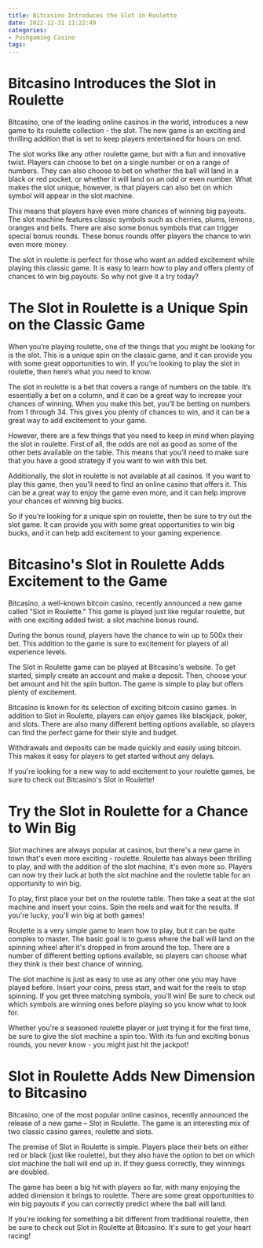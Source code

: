 ```yaml
---
title: Bitcasino Introduces the Slot in Roulette
date: 2022-12-31 11:22:49
categories:
- Pushgaming Casino
tags:
---
```



#  Bitcasino Introduces the Slot in Roulette

Bitcasino, one of the leading online casinos in the world, introduces a new game to its roulette collection - the slot. The new game is an exciting and thrilling addition that is set to keep players entertained for hours on end.

The slot works like any other roulette game, but with a fun and innovative twist. Players can choose to bet on a single number or on a range of numbers. They can also choose to bet on whether the ball will land in a black or red pocket, or whether it will land on an odd or even number. What makes the slot unique, however, is that players can also bet on which symbol will appear in the slot machine.

This means that players have even more chances of winning big payouts. The slot machine features classic symbols such as cherries, plums, lemons, oranges and bells. There are also some bonus symbols that can trigger special bonus rounds. These bonus rounds offer players the chance to win even more money.

The slot in roulette is perfect for those who want an added excitement while playing this classic game. It is easy to learn how to play and offers plenty of chances to win big payouts. So why not give it a try today?

#  The Slot in Roulette is a Unique Spin on the Classic Game

When you’re playing roulette, one of the things that you might be looking for is the slot. This is a unique spin on the classic game, and it can provide you with some great opportunities to win. If you’re looking to play the slot in roulette, then here’s what you need to know.

The slot in roulette is a bet that covers a range of numbers on the table. It’s essentially a bet on a column, and it can be a great way to increase your chances of winning. When you make this bet, you’ll be betting on numbers from 1 through 34. This gives you plenty of chances to win, and it can be a great way to add excitement to your game.

However, there are a few things that you need to keep in mind when playing the slot in roulette. First of all, the odds are not as good as some of the other bets available on the table. This means that you’ll need to make sure that you have a good strategy if you want to win with this bet.

Additionally, the slot in roulette is not available at all casinos. If you want to play this game, then you’ll need to find an online casino that offers it. This can be a great way to enjoy the game even more, and it can help improve your chances of winning big bucks.

So if you’re looking for a unique spin on roulette, then be sure to try out the slot game. It can provide you with some great opportunities to win big bucks, and it can help add excitement to your gaming experience.

#  Bitcasino's Slot in Roulette Adds Excitement to the Game 

Bitcasino, a well-known bitcoin casino, recently announced a new game called "Slot in Roulette." This game is played just like regular roulette, but with one exciting added twist: a slot machine bonus round.

During the bonus round, players have the chance to win up to 500x their bet. This addition to the game is sure to excitement for players of all experience levels.

The Slot in Roulette game can be played at Bitcasino's website. To get started, simply create an account and make a deposit. Then, choose your bet amount and hit the spin button. The game is simple to play but offers plenty of excitement.

Bitcasino is known for its selection of exciting bitcoin casino games. In addition to Slot in Roulette, players can enjoy games like blackjack, poker, and slots. There are also many different betting options available, so players can find the perfect game for their style and budget.

Withdrawals and deposits can be made quickly and easily using bitcoin. This makes it easy for players to get started without any delays.

If you're looking for a new way to add excitement to your roulette games, be sure to check out Bitcasino's Slot in Roulette!

#  Try the Slot in Roulette for a Chance to Win Big 

Slot machines are always popular at casinos, but there's a new game in town that's even more exciting - roulette. Roulette has always been thrilling to play, and with the addition of the slot machine, it's even more so. Players can now try their luck at both the slot machine and the roulette table for an opportunity to win big.

To play, first place your bet on the roulette table. Then take a seat at the slot machine and insert your coins. Spin the reels and wait for the results. If you're lucky, you'll win big at both games!

Roulette is a very simple game to learn how to play, but it can be quite complex to master. The basic goal is to guess where the ball will land on the spinning wheel after it's dropped in from around the top. There are a number of different betting options available, so players can choose what they think is their best chance of winning.

The slot machine is just as easy to use as any other one you may have played before. Insert your coins, press start, and wait for the reels to stop spinning. If you get three matching symbols, you'll win! Be sure to check out which symbols are winning ones before playing so you know what to look for.

Whether you're a seasoned roulette player or just trying it for the first time, be sure to give the slot machine a spin too. With its fun and exciting bonus rounds, you never know - you might just hit the jackpot!

#  Slot in Roulette Adds New Dimension to Bitcasino

Bitcasino, one of the most popular online casinos, recently announced the release of a new game – Slot in Roulette. The game is an interesting mix of two classic casino games, roulette and slots.

The premise of Slot in Roulette is simple. Players place their bets on either red or black (just like roulette), but they also have the option to bet on which slot machine the ball will end up in. If they guess correctly, they winnings are doubled.

The game has been a big hit with players so far, with many enjoying the added dimension it brings to roulette. There are some great opportunities to win big payouts if you can correctly predict where the ball will land.

If you're looking for something a bit different from traditional roulette, then be sure to check out Slot in Roulette at Bitcasino. It's sure to get your heart racing!